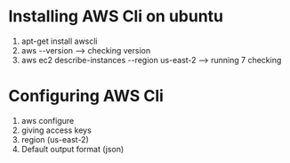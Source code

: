 
# Installing AWS Cli on ubuntu

1) apt-get install awscli
2) aws --version --> checking version
3) aws ec2 describe-instances --region us-east-2 --> running 7 checking

# Configuring AWS Cli 

1) aws configure
2) giving access keys
3) region (us-east-2)
4) Default output format (json)

